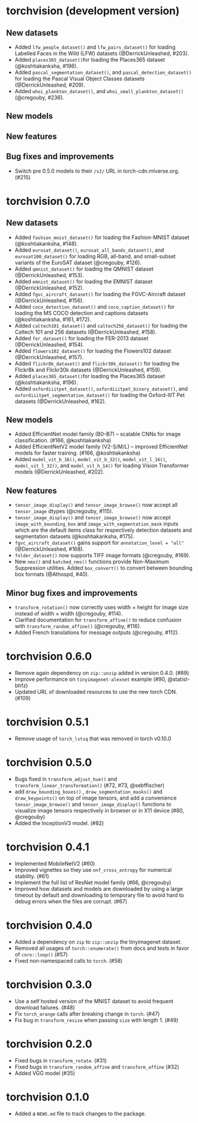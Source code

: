 # torchvision (development version)

## New datasets

* Added `lfw_people_dataset()` and `lfw_pairs_dataset()` for loading Labelled Faces in the Wild (LFW) datasets (@DerrickUnleashed, #203).
* Added `places365_dataset()`for loading the Places365 dataset (@koshtiakanksha, #196).
* Added `pascal_segmentation_dataset()`, and `pascal_detection_dataset()` for loading the Pascal Visual Object Classes datasets (@DerrickUnleashed, #209).
* Added `whoi_plankton_dataset()`, and `whoi_small_plankton_dataset()` (@cregouby, #236).

## New models

## New features

## Bug fixes and improvements

* Switch pre 0.5.0 models to their `/v2/` URL in torch-cdn.mlverse.org. (#215)

# torchvision 0.7.0

## New datasets

* Added `fashion_mnist_dataset()` for loading the Fashion-MNIST dataset (@koshtiakanksha, #148).
* Added `eurosat_dataset()`, `eurosat_all_bands_dataset()`, and `eurosat100_dataset()` for loading RGB, all-band, and small-subset variants of the EuroSAT dataset (@cregouby, #126).
* Added `qmnist_dataset()` for loading the QMNIST dataset (@DerrickUnleashed, #153).
* Added `emnist_dataset()` for loading the EMNIST dataset (@DerrickUnleashed, #152).
* Added `fgvc_aircraft_dataset()` for loading the FGVC-Aircraft dataset (@DerrickUnleashed, #156).
* Added `coco_detection_dataset()` and `coco_caption_dataset()` for loading the MS COCO detection and captions datasets (@koshtiakanksha, #161, #172).
* Added `caltech101_dataset()` and `caltech256_dataset()` for loading the Caltech 101 and 256 datasets (@DerrickUnleashed, #158).
* Added `fer_dataset()` for loading the FER-2013 dataset (@DerrickUnleashed, #154).
* Added `flowers102_dataset()` for loading the Flowers102 dataset (@DerrickUnleashed, #157).
* Added `flickr8k_dataset()` and `flickr30k_dataset()` for loading the Flickr8k and Flickr30k datasets (@DerrickUnleashed, #159).
* Added `places365_dataset()`for loading the Places365 dataset (@koshtiakanksha, #196).
* Added `oxfordiiitpet_dataset()`, `oxfordiiitpet_binary_dataset()`, and `oxfordiiitpet_segmentation_dataset()` for loading the Oxford-IIIT Pet datasets (@DerrickUnleashed, #162).

## New models

* Added EfficientNet model family (B0–B7) – scalable CNNs for image classification. (#166, @koshtiakanksha)
* Added EfficientNetV2 model family (V2-S/M/L) – improved EfficientNet models for faster training. (#166, @koshtiakanksha)
* Added `model_vit_b_16()`, `model_vit_b_32()`, `model_vit_l_16()`, `model_vit_l_32()`, and `model_vit_h_14()` for loading Vision Transformer models (@DerrickUnleashed, #202).

## New features

* `tensor_image_display()` and `tensor_image_browse()` now accept all `tensor_image` dtypes (@cregouby, #115).
* `tensor_image_display()` and `tensor_image_browse()` now accept `image_with_bounding_box` and `image_with_segmentation_mask` inputs which are 
  the default items class for respectively detection datasets and segmentation datasets (@koshtiakanksha, #175).
* `fgvc_aircraft_dataset()` gains support for `annotation_level = "all"` (@DerrickUnleashed, #168).
* `folder_dataset()` now supports TIFF image formats (@cregouby, #169).
* New `nms()` and `batched_nms()` functions provide Non-Maximum Suppression utilities. Added `box_convert()` to convert between bounding box formats (@Athospd, #40).

## Minor bug fixes and improvements

* `transform_rotation()` now correctly uses width × height for image size instead of width × width (@cregouby, #114).
* Clarified documentation for `transform_affine()` to reduce confusion with `transform_random_affine()` (@cregouby, #116).
* Added French translations for message outputs (@cregouby, #112).

# torchvision 0.6.0

- Remove again dependency on `zip::unzip` added in version 0.4.0. (#89)
- Improve performance on `tinyimagenet-alexnet` example (#90, @statist-bhfz)
- Updated URL of downloaded resources to use the new torch CDN. (#109)

# torchvision 0.5.1

- Remove usage of `torch_lstsq` that was removed in torch v0.10.0

# torchvision 0.5.0

-   Bugs fixed in `transform_adjust_hue()` and `transform_linear_transformation()` (#72, #73, @sebffischer)
-   add `draw_bounding_boxes()` , `draw_segmentation_masks()` and `draw_keypoints()` on top of image tensors, and add a convenience `tensor_image_browse()` and `tensor_image_display()` functions to visualize image tensors respectively in browser or in X11 device (#80, @cregouby)
-   Added the InceptionV3 model. (#82)

# torchvision 0.4.1

-   Implemented MobileNetV2 (#60)
-   Improved vignettes so they use `nnf_cross_entropy` for numerical stability. (#61)
-   Implement the full list of ResNet model family (#66, @cregouby)
-   Improved how datasets and models are downloaded by using a large timeout by default and downloading to temporary file to avoid hard to debug errors when the files are corrupt. (#67)

# torchvision 0.4.0

-   Added a dependency on `zip` to `zip::unzip` the tinyimagenet dataset.
-   Removed all usages of `torch::enumerate()` from docs and tests in favor of `coro::loop()` (#57)
-   Fixed non-namespaced calls to `torch`. (#58)

# torchvision 0.3.0

-   Use a self hosted version of the MNIST dataset to avoid frequent download failures. (#48)
-   Fix `torch_arange` calls after breaking change in `torch`. (#47)
-   Fix bug in `transform_resize` when passing `size` with length 1. (#49)

# torchvision 0.2.0

-   Fixed bugs in `transform_rotate`. (#31)
-   Fixed bugs in `transform_random_affine` and `transform_affine` (#32)
-   Added VGG model (#35)

# torchvision 0.1.0

-   Added a `NEWS.md` file to track changes to the package.
